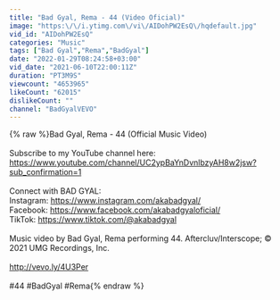 ```yaml
---
title: "Bad Gyal, Rema - 44 (Video Oficial)"
image: "https:\/\/i.ytimg.com\/vi\/AIDohPW2EsQ\/hqdefault.jpg"
vid_id: "AIDohPW2EsQ"
categories: "Music"
tags: ["Bad Gyal","Rema","BadGyal"]
date: "2022-01-29T08:24:58+03:00"
vid_date: "2021-06-10T22:00:11Z"
duration: "PT3M9S"
viewcount: "4653965"
likeCount: "62015"
dislikeCount: ""
channel: "BadGyalVEVO"
---
```

{% raw %}Bad Gyal, Rema - 44 (Official Music Video)<br /><br />Subscribe to my YouTube channel here: <a rel="nofollow" target="blank" href="https://www.youtube.com/channel/UC2ypBaYnDvnlbzyAH8w2jsw?sub_confirmation=1">https://www.youtube.com/channel/UC2ypBaYnDvnlbzyAH8w2jsw?sub_confirmation=1</a> <br /><br />Connect with BAD GYAL:<br />Instagram: <a rel="nofollow" target="blank" href="https://www.instagram.com/akabadgyal/">https://www.instagram.com/akabadgyal/</a><br />Facebook: <a rel="nofollow" target="blank" href="https://www.facebook.com/akabadgyaloficial/">https://www.facebook.com/akabadgyaloficial/</a><br />TikTok: <a rel="nofollow" target="blank" href="https://www.tiktok.com/@akabadgyal">https://www.tiktok.com/@akabadgyal</a><br /><br />Music video by Bad Gyal, Rema performing 44. Aftercluv/Interscope; © 2021 UMG Recordings, Inc.<br /><br /><a rel="nofollow" target="blank" href="http://vevo.ly/4U3Per">http://vevo.ly/4U3Per</a><br /><br />#44 #BadGyal #Rema{% endraw %}
